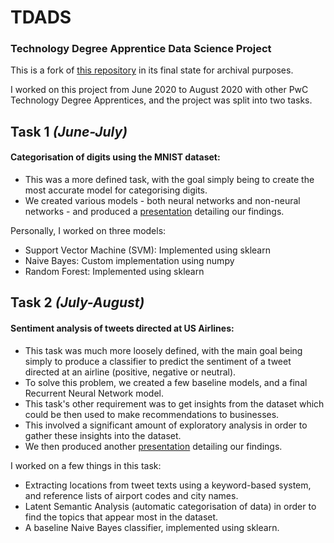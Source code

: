 # TDADS
### Technology Degree Apprentice Data Science Project
This is a fork of [this repository](https://github.com/georgeahill/tdads) in its final state for archival purposes.

I worked on this project from June 2020 to August 2020 with other PwC Technology Degree Apprentices, and the project was split into two tasks.

## Task 1 *(June-July)* 
#### Categorisation of digits using the MNIST dataset:
  * This was a more defined task, with the goal simply being to create the most accurate model for categorising digits.
  * We created various models - both neural networks and non-neural networks - and produced a [presentation](https://docs.google.com/presentation/d/1RmAVyIR17ulPZgrTaQsucfRf7IYmCaQbeySqlb79uaw/) detailing our findings.

Personally, I worked on three models:
  * Support Vector Machine (SVM): Implemented using sklearn
  * Naive Bayes: Custom implementation using numpy
  * Random Forest: Implemented using sklearn
  
## Task 2 *(July-August)*
#### Sentiment analysis of tweets directed at US Airlines:
  * This task was much more loosely defined, with the main goal being simply to produce a classifier to predict the sentiment of a tweet directed at an airline (positive, negative or neutral).
  * To solve this problem, we created a few baseline models, and a final Recurrent Neural Network model.
  * This task's other requirement was to get insights from the dataset which could be then used to make recommendations to businesses.
  * This involved a significant amount of exploratory analysis in order to gather these insights into the dataset.
  * We then produced another [presentation](https://docs.google.com/presentation/d/1XHX1na4_FYFszKSejv5C_ssDy6Ls2ebE3vI-ee0Y2Uw) detailing our findings.
  
I worked on a few things in this task:
  * Extracting locations from tweet texts using a keyword-based system, and reference lists of airport codes and city names.
  * Latent Semantic Analysis (automatic categorisation of data) in order to find the topics that appear most in the dataset.
  * A baseline Naive Bayes classifier, implemented using sklearn.
